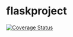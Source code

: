 # flaskproject
[![Coverage Status](https://coveralls.io/repos/github/galytska/flaskproject/badge.svg?branch=master)](https://coveralls.io/github/galytska/flaskproject?branch=master)
